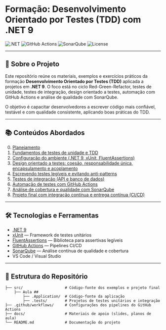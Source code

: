 # Formação: Desenvolvimento Orientado por Testes (TDD) com .NET 9

![.NET](https://img.shields.io/badge/.NET-8-512BD4?style=flat&logo=dotnet)
![GitHub Actions](https://img.shields.io/badge/CI/CD-GitHub%20Actions-2088FF?style=flat&logo=githubactions)
![SonarQube](https://img.shields.io/badge/Quality-SonarQube-4E9BCD?style=flat&logo=sonarqube)
![License](https://img.shields.io/badge/license-MIT-blue.svg)

---

## 📖 Sobre o Projeto

Este repositório reúne os materiais, exemplos e exercícios práticos da formação **Desenvolvimento Orientado por Testes (TDD)** aplicada a projetos em **.NET 9**. O foco está no ciclo Red-Green-Refactor, testes de unidade, testes de integração, design orientado a testes, automação com GitHub Actions e análise de qualidade com SonarQube.

O objetivo é capacitar desenvolvedores a escrever código mais confiável, testável e com qualidade consistente, aplicando boas práticas do TDD.

---

## 📚 Conteúdos Abordados



0. [Planejamento](/docs/0%20-%20Planejamento.md)
1. [Fundamentos de testes de unidade e TDD](/docs/1%20-%20Fundamentos%20de%20testes%20de%20unidade%20e%20TDD.md)  
2. [Configuração do ambiente (.NET 9, xUnit, FluentAssertions)](/docs/2%20-%20Configuração%20do%20Ambiente.md) 
3. [Design orientado a testes: coesão, responsabilidade única, encapsulamento e acoplamento](/docs/3%20-%20Design%20Orientado%20a%20Testes.md)  
4. [Escrevendo testes legíveis e evitando anti-patterns](/docs/4%20-%20Escrevendo%20Testes%20Legíveis%20e%20Evitando%20Anti-patterns.md)  
5. [Testes de integração (API e banco de dados)](/docs/5%20-%20Testes%20de%20Integração.md)  
6. [Automação de testes com GitHub Actions](/docs/6%20-%20Automação%20de%20Testes%20com%20GitHub%20Actions.md)  
7. [Análise de cobertura e qualidade com SonarQube](/docs/7%20-%20Análise%20de%20Cobertura%20e%20Qualidade%20com%20SonarQube.md)  
8. [Projeto final com integração contínua e entrega contínua (CI/CD)](/docs/8%20-%20Projeto%20Final%20+%20Integração%20Contínua.md)  

---

## 🛠️ Tecnologias e Ferramentas

- [.NET 9](https://dotnet.microsoft.com/en-us/download/dotnet/8.0)  
- [xUnit](https://xunit.net/) — Framework de testes unitários  
- [FluentAssertions](https://fluentassertions.com/) — Biblioteca para assertivas legíveis  
- [GitHub Actions](https://github.com/features/actions) — Pipelines CI/CD  
- [SonarQube](https://www.sonarqube.org/) — Análise contínua de qualidade e cobertura  
- VS Code / Visual Studio  

---

## 📁 Estrutura do Repositório

```plaintext
├── src/                   # Código-fonte dos exemplos e projeto final
    ├── Aula ##
        ├── .Application/  # Código-fonte da aplicação 
        ├── .tests/        # Projetos de testes unitários e integração
├── .github/workflows/     # Configurações dos pipelines do GitHub Actions
├── docs/                  # Materiais de apoio (slides, planos de aula)
└── README.md              # Documentação do projeto
```